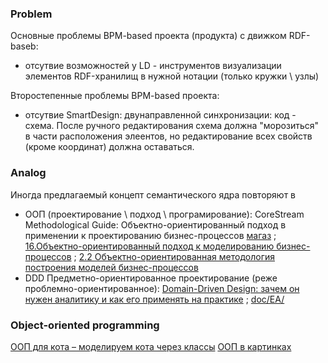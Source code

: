 ### Problem 
Основные проблемы BPM-based проекта (продукта) с движком RDF-baseb:
- отсутвие возможностей у LD - инструментов визуализации элементов RDF-хранилищ в нужной нотации (только кружки \ узлы) 

Второстепенные проблемы BPM-based проекта:
- отсутвие SmartDesign: двунаправленной синхронизации: код - схема. После ручного редактирования схема должна "морозиться" в части расположения элеентов, но редактирование всех свойств (кроме координат) должна оставаться.  

### Analog
Иногда предлагаемый концепт семантического ядра повторяют в 
- ООП (проектирование \ подход \ програмирование): CoreStream Methodological Guide: Объектно-ориентированный подход в применении к проектированию бизнес-процессов [магаз](https://digital.wildberries.ru/offer/473343) ; [16.Объектно-ориентированный подход к моделированию бизнес-процессов](https://studfile.net/preview/9568053/page:4/) ; [2.2 Объектно-ориентированная методология построения моделей бизнес-процессов](https://studfile.net/preview/16875843/page:3/)
- DDD Предметно-ориентированное проектирование (реже проблемно-ориентированное): [Domain-Driven Design: зачем он нужен аналитику и как его применять на практике](https://habr.com/ru/articles/908782/) ; [doc/EA/](https://github.com/bpmbpm/doc/tree/main/EA)

### Object-oriented programming
[ООП для кота – моделируем кота через классы](https://habr.com/ru/companies/beget/articles/906716/)
[ООП в картинках](https://habr.com/ru/articles/463125/)
